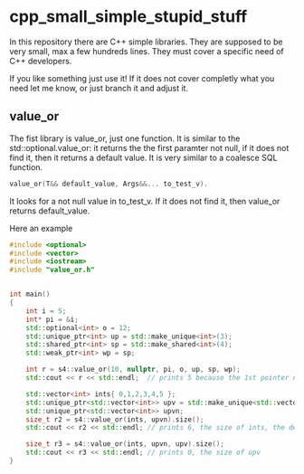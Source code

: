 # cpp_small_simple_stupid_stuff

In this repository there are C++ simple libraries. They are supposed to be very small, max a few hundreds lines.
They must cover a specific need of C++ developers.

If you like something just use it! If it does not cover completly what you need let me know, or just branch it and adjust it. 

## value_or
The fist library is value_or, just one function. It is similar to the std::optional.value_or: it returns the the first paramter not null, if it does not find it, then it returns a default value. 
It is very similar to a coalesce SQL function.

```c++
value_or(T&& default_value, Args&&... to_test_v).
```
 It looks for a not null value in to_test_v. If it does not find it, then value_or returns default_value. 

Here an example
```C++
#include <optional>
#include <vector>
#include <iostream>
#include "value_or.h"


int main()
{
    int i = 5;
    int* pi = &i;
    std::optional<int> o = 12;
    std::unique_ptr<int> up = std::make_unique<int>(3);
    std::shared_ptr<int> sp = std::make_shared<int>(4);
    std::weak_ptr<int> wp = sp;

    int r = s4::value_or(10, nullptr, pi, o, up, sp, wp);
    std::cout << r << std::endl;  // prints 5 because the 1st pointer not null is pi, 10 is the default value 

    std::vector<int> ints{ 0,1,2,3,4,5 };
    std::unique_ptr<std::vector<int>> upv = std::make_unique<std::vector<int>>();
    std::unique_ptr<std::vector<int>> upvn;
    size_t r2 = s4::value_or(ints, upvn).size();
    std::cout << r2 << std::endl; // prints 6, the size of ints, the default value because upwn is null

    size_t r3 = s4::value_or(ints, upvn, upv).size();
    std::cout << r3 << std::endl; // prints 0, the size of upv
}
```
